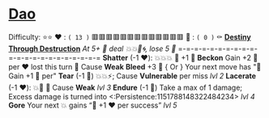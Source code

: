 # [__**Dao**__](<https://youtu.be/L5q4uYj-gyg?si=1Psfw0P-tsksmjGP>)
Difficulty: ⭐⭐
❤️ : `( 13 )`  🟥🟥🟥🟥🟥🟥🟥🟥🟥🟥🟥🟥🟥
🖤 : `( 0 )`
⚰️ [**Destiny Through Destruction**](https://cdn.discordapp.com/attachments/1149003553076166656/1214333578348068864/Dao.jpg?ex=65f8bb46&is=65e64646&hm=1109b4be6d3b172f9532010252f74d0f02e7433d57e101781c4a397ab837028d&)
*At 5+ 🖤 deal 💥💥🚫🌀, lose 5 🖤*
=-=-=-=-=-=-=-=-=-=-=-=-=-=-=-=-=-=-=-=-=-=
**Shatter** (-1 ❤️): 💥💥💥 🔀 +1 🖤
**Beckon** Gain +2 🖤 per ❤️ lost this turn 🔀 Cause __Weak__
**Bleed** +3 🖤 { Or } Your next move has "🔀 Gain +1 🖤 per"
**Tear** (-1 🖤) 💥💥⚡; Cause __Vulnerable__ per miss *lvl 2*
**Lacerate** (-1 ❤️): 💥🚫 🔀 Cause __Weak__ *lvl 3*
**Endure** (-1 🖤) Take a max of 1 damage; Excess damage is turned into <:Persistence:1151788148322484234> *lvl 4*
**Gore** Your next 💥 gains “🔀 +1 ❤️ per success” *lvl 5*
